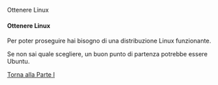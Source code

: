 Ottenere Linux


#### Ottenere Linux

Per poter proseguire hai bisogno di una distribuzione Linux funzionante.

Se non sai quale scegliere, un buon punto di partenza potrebbe essere Ubuntu.

<a href="/activities/1">Torna alla Parte I</a>
